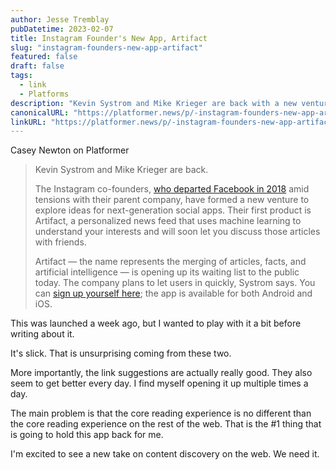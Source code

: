 ```yaml
---
author: Jesse Tremblay
pubDatetime: 2023-02-07
title: Instagram Founder's New App, Artifact
slug: "instagram-founders-new-app-artifact"
featured: false
draft: false
tags:
  - link
  - Platforms
description: "Kevin Systrom and Mike Krieger are back with a new venture, Artifact, a personalized news feed that uses machine learning to understand your interests and will soon let you discuss those articles with friends."
canonicalURL: "https://platformer.news/p/-instagram-founders-new-app-artifact"
linkURL: "https://platformer.news/p/-instagram-founders-new-app-artifact"
---
```


Casey Newton on Platformer

> Kevin Systrom and Mike Krieger are back.
>
> The Instagram co-founders, [who departed Facebook in 2018](https://www.theverge.com/2018/10/15/17979282/kevin-systrom-instagram-quitting-ceo-facebook) amid tensions with their parent company, have formed a new venture to explore ideas for next-generation social apps. Their first product is Artifact, a personalized news feed that uses machine learning to understand your interests and will soon let you discuss those articles with friends.
>
> Artifact — the name represents the merging of articles, facts, and artificial intelligence — is opening up its waiting list to the public today. The company plans to let users in quickly, Systrom says. You can [sign up yourself here](https://artifact.news/); the app is available for both Android and iOS.

This was launched a week ago, but I wanted to play with it a bit before writing about it.

It's slick. That is unsurprising coming from these two.

More importantly, the link suggestions are actually really good. They also seem to get better every day. I find myself opening it up multiple times a day.

The main problem is that the core reading experience is no different than the core reading experience on the rest of the web. That is the #1 thing that is going to hold this app back for me.

I'm excited to see a new take on content discovery on the web. We need it.
